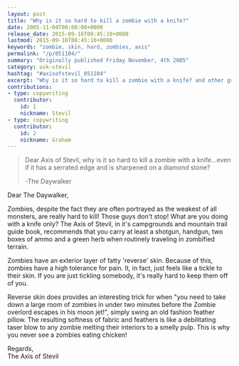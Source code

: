 ```yaml
---
layout: post
title: "Why is it so hard to kill a zombie with a knife?"
date: 2005-11-04T00:00:00+0000
release_date: 2015-09-16T08:45:10+0000
lastmod: 2015-09-16T08:45:10+0000
keywords: "zombie, skin, hard, zombies, axis"
permalink: "/p/051104/"
summary: "Originally published Friday November, 4th 2005"
category: ask-stevil
hashtag: "#axisofstevil_051104"
excerpt: "Why is it so hard to kill a zombie with a knife? and other great questions from Friday November, 4th 2005"
contributions:
- type: copywriting
  contributor:
    id: 1
    nickname: Stevil
- type: copywriting
  contributor:
    id: 2
    nickname: Graham
---
```


> Dear Axis of Stevil, why is it so hard to kill a zombie with a knife...even if it has a serrated edge and is sharpened on a diamond stone?
> 
> -The Daywalker

Dear The Daywalker,

Zombies, despite the fact they are often portrayed as the weakest of all monsters, are really hard to kill! Those guys don't stop! What are you doing with a knife only? The Axis of Stevil, in it's campgrounds and mountain trail guide book, recommends that you carry at least a shotgun, handgun, two boxes of ammo and a green herb when routinely traveling in zombified terrain.

Zombies have an exterior layer of fatty 'reverse' skin. Because of this, zombies have a high tolerance for pain. It, in fact, just feels like a tickle to their skin. If you are just tickling somebody, it's really hard to keep them off of you.

Reverse skin does provides an interesting trick for when "you need to take down a large room of zombies in under two minutes before the Zombie overlord escapes in his moon jet!", simply swing an old fashion feather pillow. The resulting softness of fabric and feathers is like a debilitating taser blow to any zombie melting their interiors to a smelly pulp. This is why you never see a zombies eating chicken!

Regards,  
The Axis of Stevil
